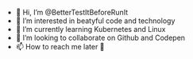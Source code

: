 - 👋 Hi, I’m @BetterTestItBeforeRunIt
- 👀 I’m interested in beatyful code and technology
- 🌱 I’m currently learning Kubernetes and Linux
- 💞️ I’m looking to collaborate on Github and Codepen
- 📫 How to reach me later 

<!---
BetterTestItBeforeRunIt/BetterTestItBeforeRunIt is a ✨ special ✨ repository because its `README.md` (this file) appears on your GitHub profile.
You can click the Preview link to take a look at your changes.
--->

